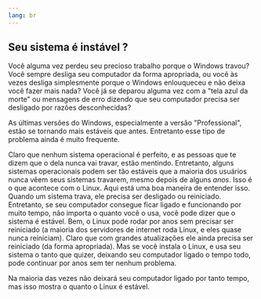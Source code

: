 ```yaml
---
lang: br
---
```





<h2>Seu sistema é instável ?</h2>

Você alguma vez perdeu seu precioso trabalho porque o Windows travou? 
Você sempre desliga seu computador da forma apropriada, ou você às vezes 
desliga simplesmente porque o Windows enlouqueceu e não deixa você fazer 
mais nada? Você já se deparou alguma vez com a "tela azul da morte" ou 
mensagens de erro dizendo que seu computador precisa ser desligado por 
razões desconhecidas?

As últimas versões do Windows, especialmente a versão "Professional", 
estão se tornando mais estáveis que antes. Entretanto esse tipo de 
problema ainda é muito frequente.

Claro que nenhum sistema operacional é perfeito, e as pessoas que te 
dizem que o dela nunca vai travar, estão mentindo. Entretanto, alguns 
sistemas operacionais podem ser tão estáveis que a maioria dos usuários 
nunca vêem  seus sistemas travarem, mesmo depois de alguns <i>anos</i>. Isso é 
o que acontece com o Linux. Aqui está uma boa maneira de entender isso. 
Quando um sistema trava, ele precisa ser desligado ou reiniciado. 
Entretanto, se seu computador consegue ficar ligado e funcionando por 
muito tempo, não importa o quanto você o usa, você pode dizer que o 
sistema é estável. Bem, o Linux pode rodar por anos sem precisar ser 
reiniciado (a maioria dos servidores de internet roda Linux, e eles 
quase nunca reiniciam). Claro que com grandes atualizações ele ainda 
precisa ser reiniciado (da forma apropriada). Mas se você instala o 
Linux, e usa seu sistema o tanto que quizer, deixando seu computador 
ligado o tempo todo, pode continuar por anos sem ter nenhum 
problema.

Na maioria das vezes não deixará seu computador ligado por tanto 
tempo, mas isso mostra o quanto o Linux é estável.




